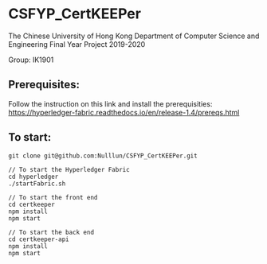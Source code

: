 # CSFYP_CertKEEPer

The Chinese University of Hong Kong
Department of Computer Science and Engineering
Final Year Project 2019-2020

Group: IK1901

## Prerequisites:
Follow the instruction on this link and install the prerequisities:  
https://hyperledger-fabric.readthedocs.io/en/release-1.4/prereqs.html

## To start: 

```
git clone git@github.com:Nulllun/CSFYP_CertKEEPer.git

// To start the Hyperledger Fabric
cd hyperledger
./startFabric.sh

// To start the front end
cd certkeeper
npm install
npm start

// To start the back end
cd certkeeper-api
npm install
npm start
```